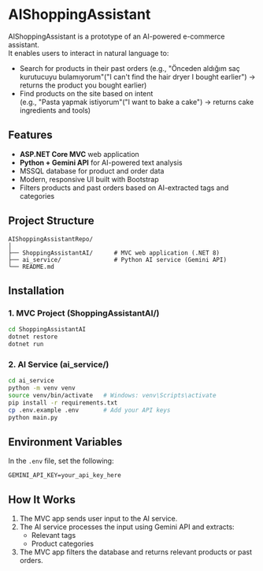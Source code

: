 # AIShoppingAssistant

AIShoppingAssistant is a prototype of an AI-powered e-commerce assistant.  
It enables users to interact in natural language to:

- Search for products in their past orders
  (e.g., "Önceden aldığım saç kurutucuyu bulamıyorum"("I can't find the hair dryer I bought earlier") → returns the product you bought earlier)
- Find products on the site based on intent  
  (e.g., "Pasta yapmak istiyorum"("I want to bake a cake") → returns cake ingredients and tools)

## Features
- **ASP.NET Core MVC** web application
- **Python + Gemini API** for AI-powered text analysis
- MSSQL database for product and order data
- Modern, responsive UI built with Bootstrap
- Filters products and past orders based on AI-extracted tags and categories

## Project Structure
```
AIShoppingAssistantRepo/
│
├── ShoppingAssistantAI/      # MVC web application (.NET 8)
├── ai_service/               # Python AI service (Gemini API)
└── README.md
```

## Installation

### 1. MVC Project (ShoppingAssistantAI/)
```bash
cd ShoppingAssistantAI
dotnet restore
dotnet run
```

### 2. AI Service (ai_service/)
```bash
cd ai_service
python -m venv venv
source venv/bin/activate   # Windows: venv\Scripts\activate
pip install -r requirements.txt
cp .env.example .env       # Add your API keys
python main.py
```

## Environment Variables
In the `.env` file, set the following:
```
GEMINI_API_KEY=your_api_key_here
```

## How It Works
1. The MVC app sends user input to the AI service.
2. The AI service processes the input using Gemini API and extracts:
   - Relevant tags
   - Product categories
3. The MVC app filters the database and returns relevant products or past orders.
